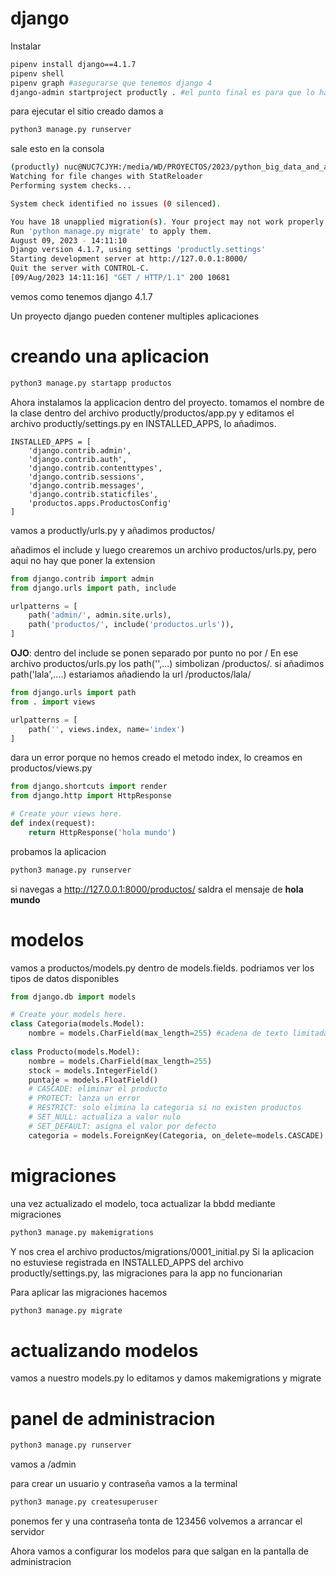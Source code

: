 # django

Instalar 
```bash
pipenv install django==4.1.7
pipenv shell
pipenv graph #asegurarse que tenemos django 4
django-admin startproject productly . #el punto final es para que lo haga en la carpeta actual

```

para ejecutar el sitio creado damos a 
```bash
python3 manage.py runserver
```

sale esto en la consola
```bash
(productly) nuc@NUC7CJYH:/media/WD/PROYECTOS/2023/python_big_data_and_ai/python_big_data_and_ai/CursoPython/django/productly$ python3 manage.py runserver
Watching for file changes with StatReloader
Performing system checks...

System check identified no issues (0 silenced).

You have 18 unapplied migration(s). Your project may not work properly until you apply the migrations for app(s): admin, auth, contenttypes, sessions.
Run 'python manage.py migrate' to apply them.
August 09, 2023 - 14:11:10
Django version 4.1.7, using settings 'productly.settings'
Starting development server at http://127.0.0.1:8000/
Quit the server with CONTROL-C.
[09/Aug/2023 14:11:16] "GET / HTTP/1.1" 200 10681
```
vemos como tenemos django 4.1.7

Un proyecto django pueden contener multiples aplicaciones

# creando una aplicacion

```bash
python3 manage.py startapp productos
```
Ahora instalamos la applicacion dentro del proyecto.
tomamos el nombre de la clase dentro del archivo productly/productos/app.py y editamos el archivo productly/settings.py en INSTALLED_APPS, lo añadimos.

```pyhon
INSTALLED_APPS = [
    'django.contrib.admin',
    'django.contrib.auth',
    'django.contrib.contenttypes',
    'django.contrib.sessions',
    'django.contrib.messages',
    'django.contrib.staticfiles',
    'productos.apps.ProductosConfig'
]
```
vamos a productly/urls.py y añadimos productos/

añadimos el include y luego crearemos un archivo productos/urls.py, pero aqui no hay que poner la extension
```python
from django.contrib import admin
from django.urls import path, include

urlpatterns = [
    path('admin/', admin.site.urls),
    path('productos/', include('productos.urls')),
]
```
**OJO**: dentro del include se ponen separado por punto no por /
En ese archivo productos/urls.py los path('',...) simbolizan /productos/. si añadimos path('lala',....) estariamos añadiendo la url /productos/lala/

```python
from django.urls import path
from . import views

urlpatterns = [
    path('', views.index, name='index')
]
```
dara un error porque no hemos creado el metodo index, lo creamos en productos/views.py

```python
from django.shortcuts import render
from django.http import HttpResponse

# Create your views here.
def index(request):
    return HttpResponse('hola mundo')
```

probamos la aplicacion
```bash
python3 manage.py runserver
```
si navegas a http://127.0.0.1:8000/productos/ saldra el mensaje de **hola mundo**

# modelos
 
vamos a productos/models.py
dentro de models.fields. podriamos ver los tipos de datos disponibles

```python
from django.db import models

# Create your models here.
class Categoria(models.Model):
    nombre = models.CharField(max_length=255) #cadena de texto limitada
    
class Producto(models.Model):
    nombre = models.CharField(max_length=255)
    stock = models.IntegerField()
    puntaje = models.FloatField()
    # CASCADE: eliminar el producto
    # PROTECT: lanza un error
    # RESTRICT: solo elimina la categoria si no existen productos
    # SET_NULL: actualiza a valor nulo
    # SET_DEFAULT: asigna el valor por defecto 
    categoria = models.ForeignKey(Categoria, on_delete=models.CASCADE)
```

# migraciones

una vez actualizado el modelo, toca actualizar la bbdd mediante migraciones

```bash
python3 manage.py makemigrations
```
Y nos crea el archivo productos/migrations/0001_initial.py
Si la aplicacion no estuviese registrada en INSTALLED_APPS del archivo productly/settings.py, las migraciones para la app no funcionarian

Para aplicar las migraciones hacemos
```bash
python3 manage.py migrate
```

# actualizando modelos

vamos a nuestro models.py lo editamos y damos makemigrations y migrate

# panel de administracion

```bash
python3 manage.py runserver
```
vamos a /admin

para crear un usuario y contraseña vamos a la terminal 

```bash
python3 manage.py createsuperuser
```
ponemos fer y una contraseña tonta de 123456
volvemos a arrancar el servidor

Ahora vamos a configurar los modelos para que salgan en la pantalla de administracion